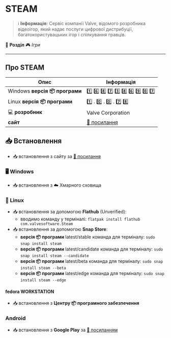 # STEAM


> :information_source: **Інформація:** Сервіс компанії Valve, відомого розробника відеоігор, який надає послуги цифрової дистрибуції, багатокористувацьких ігор і спілкування гравців.

:open_file_folder: **Розділ** :video_game: *Ігри*

---

## Про STEAM

| Опис                                  | Інформація |
|---------------------------------------| --------------- |
| Windows **версія :package: програми** | :one: :six: :eight: :seven: :three: :eight: :six: :nine: :zero: :seven: |
| Linux **версія :package: програми**   | :one: . :zero: . :zero: . :seven: :eight: |
| :computer: **розробник**              | Valve Corporation |
| **сайт**                              | [:link: посилання](https://store.steampowered.com) |

## :inbox_tray: Встановлення

- :inbox_tray: встановлення з сайту за [:link: посилання](https://store.steampowered.com/about/)

### :desktop_computer: Windows

- :inbox_tray: встановлення з :cloud: Хмарного сховища

### :penguin: Linux

- :inbox_tray: встановлення за допомогою **Flathub** (Unverified):
  - вводимо команду у терміналі: `flatpak install flathub com.valvesoftware.Steam`
- :inbox_tray: встановлення за допомогою **Snap Store**:
  - **версія :package: програми** latest/stable команда для терміналу: `sudo snap install steam`
  - **версія :package: програми** latest/candidate команда для терміналу: `sudo snap install steam --candidate`
  - **версія :package: програми** latest/beta команда для терміналу: `sudo snap install steam --beta`
  - **версія :package: програми** latest/edge команда для терміналу: `sudo snap install steam --edge`

#### fedora WORKSTATION

- :inbox_tray: встановлення з **Центру :package: програмного забезпечення**

### Android

- :inbox_tray: встановлення з **Google Play** за [:link: посиланням](https://play.google.com/store/apps/details?id=com.valvesoftware.android.steam.community&hl=en_US)

